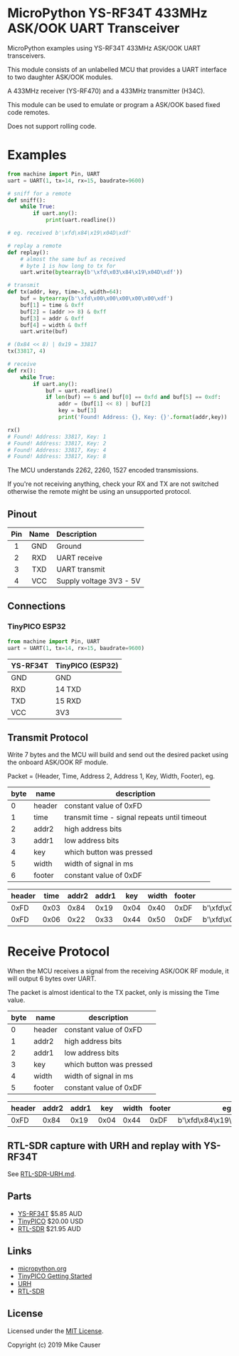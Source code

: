 # MicroPython YS-RF34T 433MHz ASK/OOK UART Transceiver

MicroPython examples using YS-RF34T 433MHz ASK/OOK UART transceivers.

This module consists of an unlabelled MCU that provides a UART interface to two daughter ASK/OOK modules.

A 433MHz receiver (YS-RF470) and a 433MHz transmitter (H34C).

This module can be used to emulate or program a ASK/OOK based fixed code remotes.

Does not support rolling code.

# Examples

```python
from machine import Pin, UART
uart = UART(1, tx=14, rx=15, baudrate=9600)

# sniff for a remote
def sniff():
    while True:
        if uart.any():
            print(uart.readline())

# eg. received b'\xfd\x84\x19\x04D\xdf'

# replay a remote
def replay():
    # almost the same buf as received
    # byte 1 is how long to tx for
    uart.write(bytearray(b'\xfd\x03\x84\x19\x04D\xdf'))

# transmit
def tx(addr, key, time=3, width=64):
	buf = bytearray(b'\xfd\x00\x00\x00\x00\x00\xdf')
	buf[1] = time & 0xff
	buf[2] = (addr >> 8) & 0xff
	buf[3] = addr & 0xff
	buf[4] = width & 0xff
	uart.write(buf)

# (0x84 << 8) | 0x19 = 33817
tx(33817, 4)

# receive
def rx():
    while True:
        if uart.any():
            buf = uart.readline()
            if len(buf) == 6 and buf[0] == 0xfd and buf[5] == 0xdf:
                addr = (buf[1] << 8) | buf[2]
                key = buf[3]
                print('Found! Address: {}, Key: {}'.format(addr,key))

rx()
# Found! Address: 33817, Key: 1
# Found! Address: 33817, Key: 2
# Found! Address: 33817, Key: 4
# Found! Address: 33817, Key: 8
```

The MCU understands 2262, 2260, 1527 encoded transmissions.

If you're not receiving anything, check your RX and TX are not switched otherwise the remote might be using an unsupported protocol.

## Pinout

Pin | Name | Description
:--:|:----:|:--------------------------------
1   | GND  | Ground
2   | RXD  | UART receive
3   | TXD  | UART transmit
4   | VCC  | Supply voltage 3V3 - 5V

## Connections

### TinyPICO ESP32

```python
from machine import Pin, UART
uart = UART(1, tx=14, rx=15, baudrate=9600)
```

YS-RF34T | TinyPICO (ESP32)
-------- | ----------------
GND      | GND
RXD      | 14 TXD
TXD      | 15 RXD
VCC      | 3V3

## Transmit Protocol

Write 7 bytes and the MCU will build and send out the desired packet using the onboard ASK/OOK RF module.

Packet = (Header, Time, Address 2, Address 1, Key, Width, Footer), eg.

byte | name   | description
---- | ------ | -----------
0    | header | constant value of 0xFD
1    | time   | transmit time - signal repeats until timeout
2    | addr2  | high address bits
3    | addr1  | low address bits
4    | key    | which button was pressed
5    | width  | width of signal in ms
6    | footer | constant value of 0xDF


header | time | addr2 | addr1 | key  | width | footer | eg
------ | ---- | ----- | ----- | ---- | ----- | ------ | -------------------------------
0xFD   | 0x03 | 0x84  | 0x19  | 0x04 | 0x40  | 0xDF   | b'\xfd\x03\x84\x19\x04\x40\xdf'
0xFD   | 0x06 | 0x22  | 0x33  | 0x44 | 0x50  | 0xDF   | b'\xfd\x06\x22\x33\x44\x50\xdf'

# Receive Protocol

When the MCU receives a signal from the receiving ASK/OOK RF module, it will output 6 bytes over UART.

The packet is almost identical to the TX packet, only is missing the Time value.

byte | name   | description
---- | ------ | ------------------------
0    | header | constant value of 0xFD
1    | addr2  | high address bits
2    | addr1  | low address bits
3    | key    | which button was pressed
4    | width  | width of signal in ms
5    | footer | constant value of 0xDF

header | addr2 | addr1 | key  | width | footer | eg
------ | ----- | ----- | ---- | ----- | ------ | ---------------------------
0xFD   | 0x84  | 0x19  | 0x04 | 0x44  | 0xDF   | b'\xfd\x84\x19\x04\x44\xdf'


## RTL-SDR capture with URH and replay with YS-RF34T

See [RTL-SDR-URH.md](RTL-SDR-URH.md).

## Parts

* [YS-RF34T](https://www.aliexpress.com/item/32963111334.html) $5.85 AUD
* [TinyPICO](https://www.tinypico.com/) $20.00 USD
* [RTL-SDR](https://www.rtl-sdr.com/buy-rtl-sdr-dvb-t-dongles/) $21.95 AUD

## Links

* [micropython.org](http://micropython.org)
* [TinyPICO Getting Started](https://www.tinypico.com/gettingstarted)
* [URH](https://github.com/jopohl/urh)
* [RTL-SDR](https://www.rtl-sdr.com)

## License

Licensed under the [MIT License](http://opensource.org/licenses/MIT).

Copyright (c) 2019 Mike Causer
